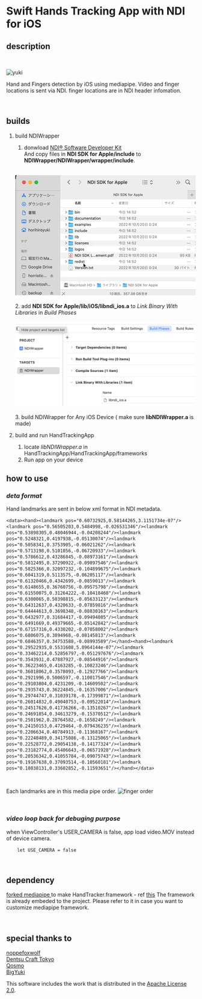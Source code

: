 # Swift Hands Tracking App with NDI for iOS

## description
<br>

![yuki](yuki.gif)

<p>Hand and Fingers detection by iOS using mediapipe.
Video and finger locations is sent via NDI.
finger locations are in NDI header infomation.</p>

<br>

## builds
1. build NDIWrapper
   1. donwload [NDI® Software Developer Kit](https://www.ndi.tv/sdk/)<br>And copy files in **NDI SDK for Apple/include** to **NDIWrapper/NDIWrapper/wrapper/include**. <br><br>
   
   ![copy_to_include](copy_include.gif)
   <br><br>
   2. add **NDI SDK for Apple/lib/iOS/libndi_ios.a** to *Link Binary With Libraries* in *Build Phases*
    <br><br>![add_library](linkBinary.png)<br><br>
   3. build NDIWrapper for Any iOS Device ( make sure **libNDIWrapper.a** is made)

2. build and run HandTrackingApp
   1. locate *libNDIWrapper.a* in HandTrackingApp/HandTrackingApp/frameworks
   2. Run app on your device

## how to use

### *deta format*
Hand landmarks are sent in below xml format in NDI metadata.
```
<data><hand><landmark pos="0.60732925,0.58144265,3.1151734e-07"/><landmark pos="0.56505203,0.5484998,-0.026531346"/><landmark pos="0.53898305,0.48046944,-0.04208244"/><landmark pos="0.5248321,0.4197938,-0.05130074"/><landmark pos="0.5058341,0.3753905,-0.06021262"/><landmark pos="0.5713198,0.5101056,-0.06720933"/><landmark pos="0.5786612,0.43286845,-0.08973161"/><landmark pos="0.5812495,0.37290922,-0.09897546"/><landmark pos="0.5825366,0.32097232,-0.104899675"/><landmark pos="0.6041319,0.5113575,-0.06205117"/><landmark pos="0.61320466,0.4342699,-0.0859013"/><landmark pos="0.6148655,0.36760756,-0.09575798"/><landmark pos="0.61550075,0.31264222,-0.10418468"/><landmark pos="0.6300065,0.50398815,-0.05633123"/><landmark pos="0.64312637,0.4320633,-0.07859816"/><landmark pos="0.64444613,0.3698348,-0.08830163"/><landmark pos="0.6432977,0.31684417,-0.09494085"/><landmark pos="0.6491669,0.49379665,-0.05142842"/><landmark pos="0.67157316,0.4330202,-0.07058002"/><landmark pos="0.6806075,0.3894968,-0.08145813"/><landmark pos="0.6846357,0.34753588,-0.08993589"/></hand><hand><landmark pos="0.29522935,0.5531608,5.0964144e-07"/><landmark pos="0.33462214,0.52856797,-0.051297676"/><landmark pos="0.3543931,0.47887927,-0.08544916"/><landmark pos="0.36223465,0.4163285,-0.10823246"/><landmark pos="0.36018062,0.3578093,-0.12927766"/><landmark pos="0.2921996,0.5006597,-0.110017546"/><landmark pos="0.29103804,0.4231209,-0.14609502"/><landmark pos="0.2935743,0.36224845,-0.16357006"/><landmark pos="0.29744747,0.31039178,-0.17399871"/><landmark pos="0.26014832,0.49040753,-0.09522014"/><landmark pos="0.24517626,0.41736266,-0.13510267"/><landmark pos="0.24691854,0.34613279,-0.15370512"/><landmark pos="0.2501962,0.28764582,-0.1658249"/><landmark pos="0.24150153,0.4729464,-0.079436235"/><landmark pos="0.2206634,0.40784913,-0.11368167"/><landmark pos="0.22248489,0.34175086,-0.13125065"/><landmark pos="0.22528772,0.29054138,-0.14177324"/><landmark pos="0.23182774,0.45406643,-0.06571928"/><landmark pos="0.20536342,0.41055784,-0.09075743"/><landmark pos="0.19167638,0.37093514,-0.10560181"/><landmark pos="0.18038131,0.33602852,-0.11593651"/></hand></data>
```
<br>

Each landmarks are in this media pipe order.
![finger order](https://mediapipe.dev/images/mobile/hand_landmarks.png)

<br>

### *video loop back for debuging purpose*

when ViewController's USER_CAMERA is false, app load video.MOV instead of device camera.

```
    let USE_CAMERA = false
```

<br>

## dependency
[forked mediapipe ](https://github.com/P-A-N/mediapipeForHandTrackerBuild) to make HandTracker.framework - ref [this](https://qiita.com/noppefoxwolf/items/99cb1da63c093f668d71)
The framework is already embeded to the project. Please refer to it in case you want to customize mediapipe framework. 

<br>

## special thanks to
[noppefoxwolf](https://github.com/noppefoxwolf)<br>
[Dentsu Craft Tokyo](https://dentsucraft.tokyo)<br>
[Qosmo](https://qosmo.jp)<br>
[BigYuki](https://www.instagram.com/bigyuki/)

This software includes the work that is distributed in the [Apache License 2.0](https://www.apache.org/licenses/LICENSE-2.0).
